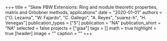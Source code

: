 +++
title = "Skew PBW Extensions: Ring and module theoretic properties, matrix and Gröobner methods, applications"
date = "2020-01-01"
authors = ["O. Lezama", "W. Fajardo", "C. Gallego", "A. Reyes", "suarez-h", "H. Venegas"]
publication_types = ["5"]
publication = "NA"
publication_short = "NA"
selected = false
projects = ["giaa"]
tags = []
math = true
highlight = true
[header]
image = ""
caption = ""
+++

